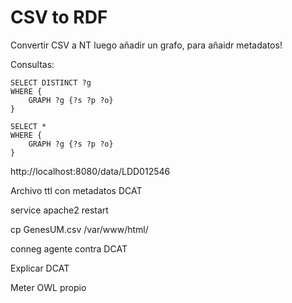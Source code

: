 # CSV to RDF



 






 

Convertir CSV a NT luego añadir un grafo, para añaidr metadatos!

Consultas:

```sparql
SELECT DISTINCT ?g 
WHERE {
    GRAPH ?g {?s ?p ?o}
}
```

```sparql
SELECT *
WHERE {
    GRAPH ?g {?s ?p ?o}
}
```

http://localhost:8080/data/LDD012546



Archivo ttl con metadatos DCAT

service apache2 restart

cp GenesUM.csv /var/www/html/

conneg agente contra DCAT

Explicar DCAT

Meter OWL propio
